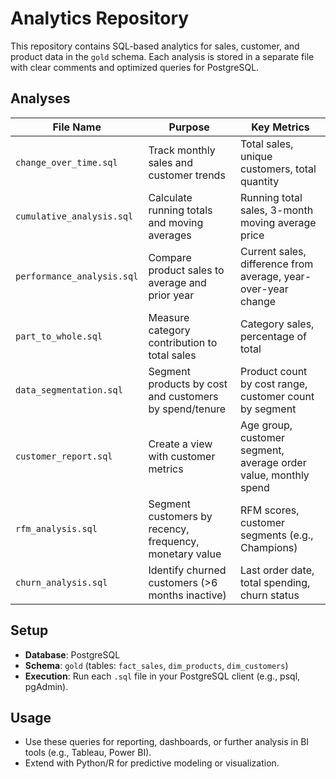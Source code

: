 # Analytics Repository

This repository contains SQL-based analytics for sales, customer, and product data in the `gold` schema. Each analysis is stored in a separate file with clear comments and optimized queries for PostgreSQL.

## Analyses

| File Name | Purpose | Key Metrics |
| --- | --- | --- |
| `change_over_time.sql` | Track monthly sales and customer trends | Total sales, unique customers, total quantity |
| `cumulative_analysis.sql` | Calculate running totals and moving averages | Running total sales, 3-month moving average price |
| `performance_analysis.sql` | Compare product sales to average and prior year | Current sales, difference from average, year-over-year change |
| `part_to_whole.sql` | Measure category contribution to total sales | Category sales, percentage of total |
| `data_segmentation.sql` | Segment products by cost and customers by spend/tenure | Product count by cost range, customer count by segment |
| `customer_report.sql` | Create a view with customer metrics | Age group, customer segment, average order value, monthly spend |
| `rfm_analysis.sql` | Segment customers by recency, frequency, monetary value | RFM scores, customer segments (e.g., Champions) |
| `churn_analysis.sql` | Identify churned customers (&gt;6 months inactive) | Last order date, total spending, churn status |

## Setup

- **Database**: PostgreSQL
- **Schema**: `gold` (tables: `fact_sales`, `dim_products`, `dim_customers`)
- **Execution**: Run each `.sql` file in your PostgreSQL client (e.g., psql, pgAdmin).

## Usage

- Use these queries for reporting, dashboards, or further analysis in BI tools (e.g., Tableau, Power BI).
- Extend with Python/R for predictive modeling or visualization.